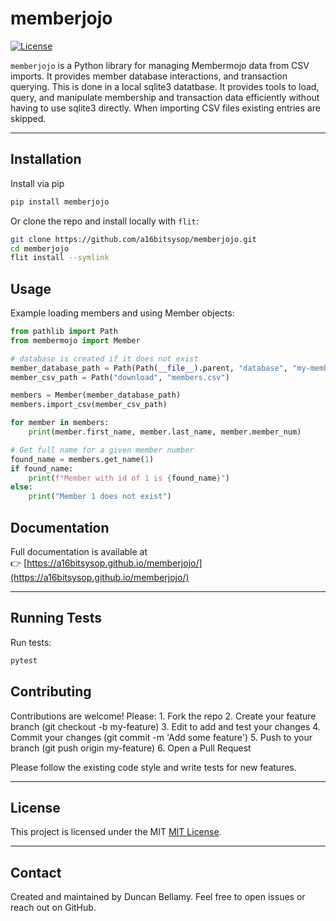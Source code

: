# memberjojo

[![License](https://img.shields.io/badge/license-MIT-green)](LICENSE)

`memberjojo` is a Python library for managing Membermojo data from CSV imports.
It provides member database interactions, and transaction querying.  This is done in a local sqlite3 datatbase.
It provides tools to load, query, and manipulate membership and transaction data efficiently without having to use sqlite3 directly.
When importing CSV files existing entries are skipped.

---

## Installation
Install via pip

```bash
pip install memberjojo
```

Or clone the repo and install locally with `flit`:

```bash
git clone https://github.com/a16bitsysop/memberjojo.git
cd memberjojo
flit install --symlink
```

## Usage

Example loading members and using Member objects:
```python
from pathlib import Path
from membermojo import Member

# database is created if it does not exist
member_database_path = Path(Path(__file__).parent, "database", "my-members.db")
member_csv_path = Path("download", "members.csv")

members = Member(member_database_path)
members.import_csv(member_csv_path)

for member in members:
    print(member.first_name, member.last_name, member.member_num)

# Get full name for a given member number
found_name = members.get_name(1)
if found_name:
    print(f"Member with id of 1 is {found_name}")
else:
    print("Member 1 does not exist")
```

## Documentation

Full documentation is available at  
👉 [https://a16bitsysop.github.io/memberjojo/](https://a16bitsysop.github.io/memberjojo/)

---

## Running Tests

Run tests:
```bash
pytest
```

## Contributing

Contributions are welcome! Please:
	1.	Fork the repo
	2.	Create your feature branch (git checkout -b my-feature)
        3.      Edit to add and test your changes
	4.	Commit your changes (git commit -m 'Add some feature')
	5.	Push to your branch (git push origin my-feature)
	6.	Open a Pull Request

Please follow the existing code style and write tests for new features.

---

## License

This project is licensed under the MIT [MIT License](LICENSE).

---

## Contact

Created and maintained by Duncan Bellamy.
Feel free to open issues or reach out on GitHub.
